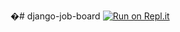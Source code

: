 �#   d j a n g o - j o b - b o a r d  
 
[![Run on Repl.it](https://repl.it/badge/github/BMmoh/django-job-board)](https://repl.it/github/BMmoh/django-job-board)